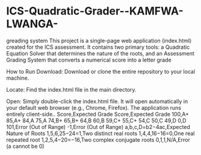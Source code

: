 # ICS-Quadratic-Grader--KAMFWA-LWANGA-
greading system
This project is a single-page web application (index.html) created for the ICS assessment. It contains two primary tools: a Quadratic Equation Solver that determines the nature of the roots, and an Assessment Grading System that converts a numerical score into a letter grade

How to Run
Download: Download or clone the entire repository to your local machine.

Locate: Find the index.html file in the main directory.

Open: Simply double-click the index.html file. It will open automatically in your default web browser (e.g., Chrome, Firefox). The application runs entirely client-side..
Score,Expected Grade
Score,Expected Grade
100,A+
85,A+
84,A
75,A
74,B+
65,B+
64,B
60,B
59,C+
55,C+
54,C
50,C
49,D
0,D
101,Error (Out of Range)
-1,Error (Out of Range)
a,b,c,D=b2−4ac,Expected Nature of Roots
1,5,6,25−24=1,Two distinct real roots
1,4,4,16−16=0,One real repeated root
1,2,5,4−20=−16,Two complex conjugate roots
0,1,1,N/A,Error (a cannot be 0)
